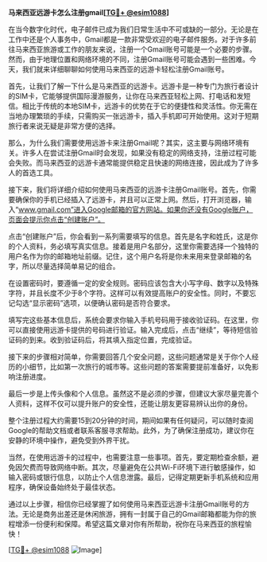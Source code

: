 **马来西亚远游卡怎么注册gmail[[TG💪+ @esim1088](https://t.me/s/esim1088)]**

在当今数字化时代，电子邮件已成为我们日常生活中不可或缺的一部分。无论是在工作中还是个人事务中，Gmail都是一款非常受欢迎的电子邮件服务。对于许多前往马来西亚旅游或工作的朋友来说，注册一个Gmail账号可能是一个必要的步骤。然而，由于地理位置和网络环境的不同，注册Gmail账号可能会遇到一些困难。今天，我们就来详细聊聊如何使用马来西亚的远游卡轻松注册Gmail账号。

首先，让我们了解一下什么是马来西亚的远游卡。远游卡是一种专门为旅行者设计的SIM卡，它能够提供国际漫游服务，让你在马来西亚轻松上网、打电话和发短信。相比于传统的本地SIM卡，远游卡的优势在于它的便捷性和灵活性。你无需在当地办理繁琐的手续，只需购买一张远游卡，插入手机即可开始使用。这对于短期旅行者来说无疑是非常方便的选择。

那么，为什么我们需要使用远游卡来注册Gmail呢？其实，这主要与网络环境有关。许多人在尝试注册Gmail时会发现，如果没有稳定的网络支持，注册过程可能会失败。而马来西亚的远游卡通常能提供稳定且快速的网络连接，因此成为了许多人的首选工具。

接下来，我们将详细介绍如何使用马来西亚的远游卡注册Gmail账号。首先，你需要确保你的手机已经插入了远游卡，并且可以正常上网。然后，打开浏览器，输入“www.gmail.com”进入Google邮箱的官方网站。如果你还没有Google账户，页面会提示你点击“创建账户”。

点击“创建账户”后，你会看到一系列需要填写的信息。首先是名字和姓氏，这是你的个人资料，务必填写真实信息。接着是用户名部分，这里你需要选择一个独特的用户名作为你的邮箱地址前缀。记住，这个用户名将是你未来用来登录邮箱的名字，所以尽量选择简单易记的组合。

在设置密码时，要遵循一定的安全规则。密码应该包含大小写字母、数字以及特殊字符，并且长度不少于8个字符。这样可以有效提高账户的安全性。同时，不要忘记勾选“显示密码”选项，以便确认密码是否符合要求。

填写完这些基本信息后，系统会要求你输入手机号码用于接收验证码。在这里，你可以直接使用远游卡提供的号码进行验证。输入完成后，点击“继续”，等待短信验证码的到来。收到验证码后，将其填入指定位置，完成验证。

接下来的步骤相对简单，你需要回答几个安全问题，这些问题通常是关于你个人经历的小细节，比如第一次旅行的城市等。这些问题的答案需要提前准备好，以免影响注册进度。

最后一步是上传头像和个人信息。虽然这不是必须的步骤，但建议大家尽量完善个人资料，这样不仅可以提升账户的安全性，还能让朋友更容易辨认出你的身份。

整个注册过程大约需要15到20分钟的时间，期间如果有任何疑问，可以随时查阅Google的帮助文档或者联系客服寻求帮助。此外，为了确保注册成功，建议你在安静的环境中操作，避免受到外界干扰。

当然，在使用远游卡的过程中，也需要注意一些事项。首先，要定期检查余额，避免因欠费而导致网络中断。其次，尽量避免在公共Wi-Fi环境下进行敏感操作，如输入密码或银行信息，以防止个人信息泄露。最后，记得定期更新手机系统和应用程序，确保设备始终处于最佳状态。

通过以上步骤，相信你已经掌握了如何使用马来西亚远游卡注册Gmail账号的方法。无论是商务出差还是休闲旅游，拥有一封属于自己的Gmail邮箱都能为你的旅程增添一份便利和保障。希望这篇文章对你有所帮助，祝你在马来西亚的旅程愉快！

[[TG💪+ @esim1088](https://t.me/s/esim1088) ![Image](https://i.postimg.cc/4NQfJmqS/Snipaste-2025-05-13-00-14-12.png)]